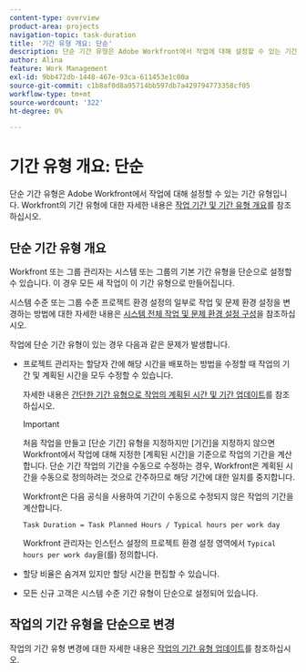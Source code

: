 ```yaml
---
content-type: overview
product-area: projects
navigation-topic: task-duration
title: '기간 유형 개요: 단순'
description: 단순 기간 유형은 Adobe Workfront에서 작업에 대해 설정할 수 있는 기간 유형입니다.
author: Alina
feature: Work Management
exl-id: 9bb472db-1448-467e-93ca-611453e1c00a
source-git-commit: c1b8af0d8a95714bb597db7a429794773358cf05
workflow-type: tm+mt
source-wordcount: '322'
ht-degree: 0%

---
```


# 기간 유형 개요: 단순

<!-- Audited: 5/2025 -->

단순 기간 유형은 Adobe Workfront에서 작업에 대해 설정할 수 있는 기간 유형입니다. Workfront의 기간 유형에 대한 자세한 내용은 [작업 기간 및 기간 유형 개요](../../../manage-work/tasks/taskdurtn/task-duration-and-duration-type.md)를 참조하십시오.

## 단순 기간 유형 개요

Workfront 또는 그룹 관리자는 시스템 또는 그룹의 기본 기간 유형을 단순으로 설정할 수 있습니다. 이 경우 모든 새 작업이 이 기간 유형으로 만들어집니다.

시스템 수준 또는 그룹 수준 프로젝트 환경 설정의 일부로 작업 및 문제 환경 설정을 변경하는 방법에 대한 자세한 내용은 [시스템 전체 작업 및 문제 환경 설정 구성](../../../administration-and-setup/set-up-workfront/configure-system-defaults/set-task-issue-preferences.md)을 참조하십시오.

작업에 단순 기간 유형이 있는 경우 다음과 같은 문제가 발생합니다.

* 프로젝트 관리자는 할당자 간에 해당 시간을 배포하는 방법을 수정할 때 작업의 기간 및 계획된 시간을 모두 수정할 수 있습니다.

  자세한 내용은 [간단한 기간 유형으로 작업의 계획된 시간 및 기간 업데이트](../../../manage-work/tasks/taskdurtn/update-planned-hours-duration-for-simple-duration-task.md)를 참조하십시오.

  >[!IMPORTANT]
  >
  >처음 작업을 만들고 [단순 기간] 유형을 지정하지만 [기간]을 지정하지 않으면 Workfront에서 작업에 대해 지정한 [계획된 시간]을 기준으로 작업의 기간을 계산합니다. 단순 기간 작업의 기간을 수동으로 수정하는 경우, Workfront은 계획된 시간을 수동으로 정의하려는 것으로 간주하므로 해당 기간에 대한 일치를 중지합니다.
  >
  >Workfront은 다음 공식을 사용하여 기간이 수동으로 수정되지 않은 작업의 기간을 계산합니다.
  >
  > `Task Duration = Task Planned Hours / Typical hours per work day`
  >
  >Workfront 관리자는 인스턴스 설정의 프로젝트 환경 설정 영역에서 `Typical hours per work day`을(를) 정의합니다.

* 할당 비율은 숨겨져 있지만 할당 시간을 편집할 수 있습니다.
* 모든 신규 고객은 시스템 수준 기간 유형이 단순으로 설정되어 있습니다.

## 작업의 기간 유형을 단순으로 변경

작업의 기간 유형 변경에 대한 자세한 내용은 [작업의 기간 유형 업데이트](../../../manage-work/tasks/taskdurtn/update-duration-type-of-task.md)를 참조하십시오.

<!--
<p data-mc-conditions="QuicksilverOrClassic.Draft mode">(NOTE: replaced with new article linked above)</p>
-->

<!--
<ol data-mc-conditions="QuicksilverOrClassic.Draft mode">
<li value="1">Go to a task for which you want to change the Duration Type.</li>
<li value="2"> <p data-mc-conditions="QuicksilverOrClassic.Quicksilver">Click <strong>Task Details</strong> in the left panel, then in the Overview area double click <strong>Duration Type</strong>. </p> </li>
<li value="3"> <p>Select <strong>Simple</strong> from the drop-down menu.</p> </li>
<li value="4">Click <strong>Save</strong> <strong>Changes</strong><strong>.</strong></li>
</ol>
-->
